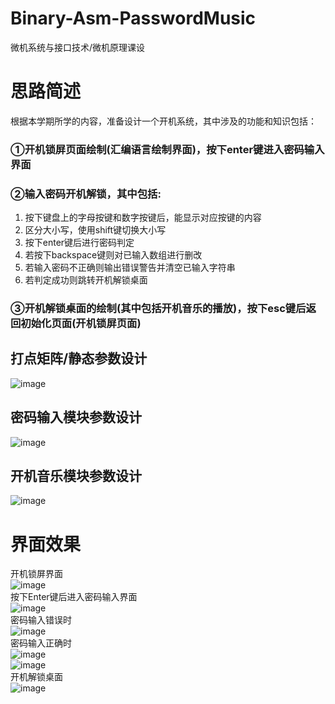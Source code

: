 # Binary-Asm-PasswordMusic
微机系统与接口技术/微机原理课设  
# 思路简述
根据本学期所学的内容，准备设计一个开机系统，其中涉及的功能和知识包括：  
### ①开机锁屏页面绘制(汇编语言绘制界面)，按下enter键进入密码输入界面  
### ②输入密码开机解锁，其中包括:  
1.	按下键盘上的字母按键和数字按键后，能显示对应按键的内容  
2.	区分大小写，使用shift键切换大小写  
3.	按下enter键后进行密码判定  
4.	若按下backspace键则对已输入数组进行删改  
5.	若输入密码不正确则输出错误警告并清空已输入字符串  
6.	若判定成功则跳转开机解锁桌面  
### ③开机解锁桌面的绘制(其中包括开机音乐的播放)，按下esc键后返回初始化页面(开机锁屏页面)  
## 打点矩阵/静态参数设计
![image](https://user-images.githubusercontent.com/66285048/191902315-5b33ebab-3b5f-4ab8-8262-93d9db7942a3.png)  
## 密码输入模块参数设计
![image](https://user-images.githubusercontent.com/66285048/191902538-efd3e5fb-9897-4f9a-b50f-630e1373fa80.png)  
## 开机音乐模块参数设计
![image](https://user-images.githubusercontent.com/66285048/191902581-beb5134a-dc39-4fc8-b63f-1612bc049a3c.png)  
# 界面效果
开机锁屏界面  
![image](https://user-images.githubusercontent.com/66285048/191902775-b35ab2bc-3709-4e86-be5b-421796d7a902.png)  
按下Enter键后进入密码输入界面  
![image](https://user-images.githubusercontent.com/66285048/191902852-b213a83d-0438-45a7-b73c-5ba408cedcd0.png)  
密码输入错误时  
![image](https://user-images.githubusercontent.com/66285048/191902891-f39a0f08-3597-40dd-a437-bf511f115c42.png)  
密码输入正确时  
![image](https://user-images.githubusercontent.com/66285048/191902921-d9d7f0e1-8600-4544-bb18-b921fec4e9f8.png)  
![image](https://user-images.githubusercontent.com/66285048/191902938-4be5abf4-9465-401e-9a9e-0bbb27a13d2a.png)  
开机解锁桌面  
![image](https://user-images.githubusercontent.com/66285048/191902970-79678db6-acf2-4d34-95fc-0ab2a70b0eaa.png)  










